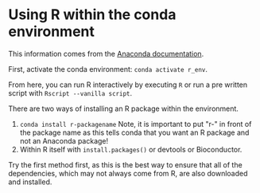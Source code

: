 # Using R within the conda environment

This information comes from the [Anaconda documentation](https://docs.anaconda.com/anaconda/user-guide/tasks/using-r-language/).

First, activate the conda environment: `conda activate r_env`.

From here, you can run R interactively by executing `R` or run a pre written script with `Rscript --vanilla script`.

There are two ways of installing an R package within the environment.

1) `conda install r-packagename` Note, it is important to put "r-" in front of the package name as this tells conda that you want an R package and not an Anaconda package!
2) Within R itself with `install.packages()` or devtools or Bioconductor. 

Try the first method first, as this is the best way to ensure that all of the dependencies, which may not always come from R, are also downloaded and installed.
